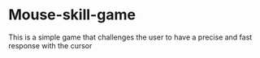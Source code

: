 # Mouse-skill-game
This is a simple game that challenges the user to have a precise and fast response with the cursor
